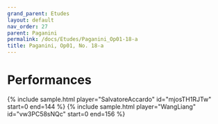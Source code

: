```yaml
---
grand_parent: Etudes
layout: default
nav_order: 27
parent: Paganini
permalink: /docs/Etudes/Paganini_Op01-18-a
title: Paganini, Op01, No. 18-a
---
```

# Performances
<div class="sample-container">
    {% include sample.html player="SalvatoreAccardo" id="mjosTH1RJTw" start=0 end=144 %}
    {% include sample.html player="WangLiang" id="vw3PC58sNQc" start=0 end=156 %}
</div>
